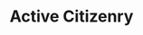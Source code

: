 ---
layout: theme
name: activecitizenry
title: Active Citizenry
image: activecitizenry.png
description: Our vision of an informed society is one in which people can take action to improve their situation and that of others, making use of the mechanisms of governance to effect change. We work towards this vision by creating tools such as <a href="/tools/openbylaws.html">Open By-laws</a> and <a href="/tools/opengazettes.html">Open Gazettes</a>. These help South Africans be more informed about the national and local legislation that govern them.
---
